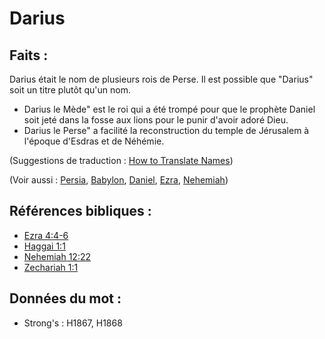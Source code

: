 # Darius

## Faits :

Darius était le nom de plusieurs rois de Perse. Il est possible que "Darius" soit un titre plutôt qu'un nom.

* Darius le Mède" est le roi qui a été trompé pour que le prophète Daniel soit jeté dans la fosse aux lions pour le punir d'avoir adoré Dieu.
* Darius le Perse" a facilité la reconstruction du temple de Jérusalem à l'époque d'Esdras et de Néhémie.

(Suggestions de traduction : [How to Translate Names](rc://en/ta/man/translate/translate-names))

(Voir aussi : [Persia](../names/persia.md), [Babylon](../names/babylon.md), [Daniel](../names/daniel.md), [Ezra](../names/ezra.md), [Nehemiah](../names/nehemiah.md))

## Références bibliques :

* [Ezra 4:4-6](rc://en/tn/help/ezr/04/04)
* [Haggai 1:1](rc://en/tn/help/hag/01/01)
* [Nehemiah 12:22](rc://en/tn/help/neh/12/22)
* [Zechariah 1:1](rc://en/tn/help/zec/01/01)

## Données du mot :

* Strong's : H1867, H1868
